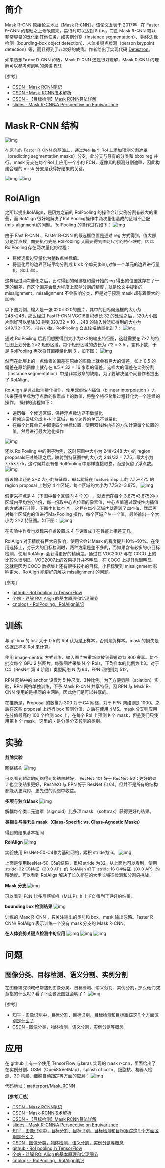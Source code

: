 
# 简介

Mask R-CNN 原始论文地址[《Mask R-CNN》](https://arxiv.org/abs/1703.06870)，该论文发表于 2017年，在 Faster R-CNN 的基础之上修改而来，运行时可以达到 5 fps。而且 Mask R-CNN 可以非常容易的泛化到其他任务，如实例分割（Instance segmentation）、 物体边缘检测（bounding-box object detection）、人体关键点检测（person keypoint detection）等，而且得到了非常好的成绩。作者给出了实现代码 [Detectron](https://github.com/facebookresearch/Detectron)。

如果熟悉Faster R-CNN 的话，Mask R-CNN 还是很好理解，Mask R-CNN 的理解可以参考何凯明的演讲 [PPT](http://kaiminghe.com/iccv17tutorial/maskrcnn_iccv2017_tutorial_kaiminghe.pdf) 

[参考]

- [CSDN - Mask RCNN笔记](http://link.zhihu.com/?target=https%3A//blog.csdn.net/xiamentingtao/article/details/78598511)
- [CSDN - Mask-RCNN技术解析](http://link.zhihu.com/?target=https%3A//blog.csdn.net/linolzhang/article/details/71774168)
- [CSDN - 【目标检测】Mask RCNN算法详解](http://link.zhihu.com/?target=https%3A//blog.csdn.net/disiwei1012/article/details/79508839)
- [slides - Mask R-CNN:A Perspective on Equivariance](http://link.zhihu.com/?target=http%3A//kaiminghe.com/iccv17tutorial/maskrcnn_iccv2017_tutorial_kaiminghe.pdf)

# Mask R-CNN 结构

![img](https://ws1.sinaimg.cn/large/69d4185bly1fy2mmp18oej20d105xmxs.jpg)

在原有的 Faster R-CNN 的基础上，通过为在每个 RoI 上添加预测分割遮罩（predicting  segmentation masks）分支，此分支与原有的分类和 bbox reg 并行。mask 分支在每个RoI 上应用一个小的 FCN，逐像素的预测分割遮罩，因此构建合理的 mask 分支是获得好结果的关键。 

![img](https://ws1.sinaimg.cn/large/69d4185bly1fy2moft2bej20go05bgon.jpg)
![img](https://wx4.sinaimg.cn/large/69d4185bly1fy2molsxr7j20go0dx77r.jpg)

# RoiAlign

之所以提出RoIAlign，是因为之前的 RoIPooling 的操作会让实例分割有较大的重叠，而 RoIAlign 很好地解决了RoI Pooling操作中两次量化造成的区域不匹配(mis-alignment)的问题。RoIPooling 的操作过程如下：
![img](https://wx1.sinaimg.cn/large/69d4185bly1fy2mqwe4gfg20go0cijtv.gif)

由于 Fast R-CNN 、Faster R-CNN 的候选框位置是通过 reg 方式得到，值大部分是浮点数，而要执行完成 RoIPooling 又需要得到固定尺寸的特征映射。因此 RoIPooling 存在两次量化的过程：

- 将候选框边界量化为整数点坐标值。
- 将量化后的边界区域平均分割成 k x k 个单元(bin),对每一个单元的边界进行量化（如上图）。 

这样经过两次量化之后，此时得到的候选框和最开始的reg 得出的位置就存在了一定的偏差，而这个偏差会很大程度上影响分割的精度，就是论文中提到的 misalignment，misalignment 不会影响分类，但是对于预测 mask 却有着很大的影响。

以下图为例，输入是一张 320×320的图片，其中的目标候选框的大小为248×248，那么经过 Fast R-CNN VGG16累积步长 32 的处理之后，320大小图片刚好可以整除32 得到320/32 = 10 ，248 的输入候选框得到的大小为 248/32=7.75，带有小数，RoIPooling 会直接把他量化到 7：
![img](https://wx3.sinaimg.cn/large/69d4185bly1fy2mug425ej20go09bjvx.jpg)

通过 RoIPooling 后我们想要得到大小为2×2的输出特征图，这就需要在 7×7 的特征图上划分出 2×2 矩形区域，每个矩形区域的边长为 7/2 = 3.5 ，含有小数，于是 RoIPooling 再次将其直接量化到 3 ，如下图：
![img](https://wx4.sinaimg.cn/large/69d4185bly1fy2mv8ywigj20cw08aab6.jpg)

然而在此层上的一点像素的偏差在原始的图像上就会有更大的偏差，如上 0.5 的偏差在原始图像上就存在 0.5 * 32 = 16 像素的偏差，这样大的偏差在实例分割（Instance segmentation）中是非常致命的缺陷。为了要解决这个问题作者提出了 RoIAlign。

RoIAlign 是通过取消量化操作，使用双线性内插值（bilinear interpolation ）方法来获得坐标为浮点数的像素点上的数值，将整个特征聚集过程转化为一个连续的操作。 操作的流程如下：
- 遍历每一个候选区域，保持浮点数边界不做量化
- 将候选区域分成 k×k 个区域，每个边界的单元不做量化
- 在每个计算单元中固定四个坐标位置，使用双线性内插的方法计算四个位置的值，然后进行最大池化操作

![img](https://wx2.sinaimg.cn/large/69d4185bly1fy2mx77p7pj208h08p75h.jpg)

还以 RoIPooling 中的例子为例，这时原图中大小为  248×248 大小的 region proposals经过处理之后，映射到特征图中的大小为 248/32 = 7.75，即大小为 7.75×7.75，这时候并没有像 RoIPooling 中那样直接取整，而是保留了浮点数。
![img](https://wx4.sinaimg.cn/large/69d4185bly1fy2n4c3enlj20da07pt9v.jpg)

假设输出还是 2×2 大小的特征图，那么就将在 feature map 上的 7.75×7.75 的 region proposal 上划分 4 个区域，每个区域的大小为 7.75/2=3.875。
![img](https://wx1.sinaimg.cn/large/69d4185bly1fy2n4u3b1aj208e08awfj.jpg)

假定采样点是 4（下图中每个区域内 4 个 X） ，就表示在每个 3.875×3.875的小区域内平均划分4份，每一份取中心点位置的像素值，中心点值通过双线性内插值的方式进行计算，下图中的每个 X 。这样在每个区域内就得到了四个值，然后再对每个区域内的值进行MaxPooling 操作，每个区域产生一个值，最终输出一个大小为 2×2 特征图。如下图：
![img](https://ws4.sinaimg.cn/large/69d4185bly1fy2n60qpr3j20f309l760.jpg)

在实验中作者也发现采样点设置成 4 与设置成 1 在性能上相差无几。

RoIAlign 对于精度有巨大的影响，使用它会让Mask 的精度提升10%~50%。在使用选择上，对于大的目标检测时，两种方案是差不多的，而如果含有较多的小目标检测，使用 RoIAlign 会获得更好的精确度。通过在 VOC2007 与在 COCO 上的比较久很明显，VOC2007上的效果提升并不明显，在 COCO 上提升就很明显，这就是因为 COCO 数据集上还有很多较小的目标，小目标受到 misalignment 影响更大，RoIAlign 能更好的解决 misalignment 的问题。

[参考]

- [github - RoI pooling in TensorFlow](http://link.zhihu.com/?target=https%3A//github.com/deepsense-ai/roi-pooling)
- [个站 - 详解 ROI Align 的基本原理和实现细节](http://link.zhihu.com/?target=http%3A//blog.leanote.com/post/afanti.deng%40gmail.com/b5f4f526490b)
- [cnblogs - RoIPooling、RoIAlign笔记](http://link.zhihu.com/?target=https%3A//www.cnblogs.com/wangyong/p/8523814.html)

# 训练

与 gt-box 的 IoU 大于 0.5 的 RoI 认为是正样本，否则是负样本。mask 的损失是依据正样本 RoI 来计算。

使用 image-centric 方式训练，输入图片被重新缩放到最短边为 800 像素。每个批次每个 GPU 2 张图片，每张图片采集 N 个 RoIs，正负样本的比例为 1:3。对于 C4（ResNet 第 4 阶段）类型网络 N 为 64，FPN 网络则为 512。

RPN 网络中的 anchor 设置为 5 种尺度、3种比例。为了方便剪除（ablation）实验，RPN 网络单独训练，不予 Mask R-CNN 共享特征。因 RPN 与 Mask R-CNN 使用的是相同的主网络，因此他们是可以共享的。

在推断是，Proposal 的数量为 300 对于 C4 网络，对于 FPN 网络则是 1000。之后在这些 proposal 上运行 box 预测分值，之后在使用 NMS。mask 分支则应用在分值最高的 100 个检测 box 上，在每个 RoI 上预测 K 个 mask，但是我们只使用第 k 个 mask，这里的 k 是分类分支预测的类别。

# 实验

**剪除实验**

网络结构
![img](https://ws2.sinaimg.cn/large/69d4185bly1fy2ne26w72j20cb05d0tl.jpg)

可以看到越深的网络得到的结果越好， ResNet-101 好于 ResNet-50；更好的设计也会使结果更好，ResNeXt 与 FPN 好于 ResNet 和 C4。但并不是所有的结构都能从更深的、更先进的网络中收益。

**多项与独立Mask**
![img](https://ws3.sinaimg.cn/large/69d4185bly1fy2neuzrogj20bj03hjrm.jpg)

解耦每个类二元遮罩（sigmoid）比多项 mask （softmax）获得更好的结果。

**类相关与类无关 mask（Class-Specific vs. Class-Agnostic Masks）**

得到的结果基本相同

**RoiAlign**
![img](https://ws4.sinaimg.cn/large/69d4185bly1fy2nfyq2oaj20go05edgn.jpg)

实验使用 ResNet-50-C4作为基础网络，累积 stride为16。
![img](https://wx4.sinaimg.cn/large/69d4185bly1fy2nga8rpgj20e5034dg7.jpg)

上面是使用ResNet-50-C5的结果，累积 stride 为32。从上面也可以看到，使用 stride-32 C5特征（30.9 AP）的 RoIAlign 好于 stride-16 C4特征（30.3 AP）的精确度。可以看到 RoIAlign 解决了长久存在的大步长特征检测和分割的挑战。

**Mask 分支**
![img](https://ws3.sinaimg.cn/large/69d4185bly1fy2nh707ldj20go03174p.jpg)

可以看到 FCN 比多层感知机（MLLP）加上 FC 得到了更好的结果。

**bounding box 检测结果**
![img](https://wx1.sinaimg.cn/large/69d4185bly1fy2nhoisnqj20go03vdgt.jpg)

训练的 Mask R-CNN ，只关注输出的类别和 box，mask 输出忽略。Faster R-CNN/ RoIAlign 表示训练一个没有 mask 分支的 Mask R-CNN。

**在人体姿势关键点检测中的应用**
![img](https://wx2.sinaimg.cn/large/69d4185bly1fy2nie9zotj20fa045js6.jpg)
![img](https://ws4.sinaimg.cn/large/69d4185bly1fy2niywx88j20er03jq3c.jpg)
![img](https://ws1.sinaimg.cn/large/69d4185bly1fy2nj1hsuwj20b802j0sw.jpg)

# 问题

## 图像分类、目标检测、语义分割、实例分割

在图像研究领域经常遇到图像分类、目标检测、语义分割、实例分割，那么他们究竟指的什么呢？看了下面这张图就会明了：
![img](https://ws2.sinaimg.cn/large/69d4185bly1fy2njzrxgtj20go0a6mzb.jpg)

[参考]

- [知乎 - 图像识别中，目标分割、目标识别、目标检测和目标跟踪这几个方面区别是什么？](https://www.zhihu.com/question/36500536)
- [CSDN - 图像分类，物体检测，语义分割，实例分割等概念](http://link.zhihu.com/?target=https%3A//blog.csdn.net/u010821666/article/details/78697723)

# 应用
在 github 上有一个使用 TensorFlow 与keras 实现的 mask r-cnn，里面给出了在实例分割、OSM（OpenStreetMap）、splash of color、细胞核、机器人检测、3D 构建、细胞自动跟踪等方面的应用：
![img](https://wx2.sinaimg.cn/large/69d4185bly1fy2nkq8u5rj20go086k15.jpg)

代码地址：[matterport/Mask_RCNN](https://github.com/matterport/Mask_RCNN)

**【参考汇总】**

- [CSDN - Mask RCNN笔记](http://link.zhihu.com/?target=https%3A//blog.csdn.net/xiamentingtao/article/details/78598511)
- [CSDN - Mask-RCNN技术解析](http://link.zhihu.com/?target=https%3A//blog.csdn.net/linolzhang/article/details/71774168)
- [CSDN - 【目标检测】Mask RCNN算法详解](http://link.zhihu.com/?target=https%3A//blog.csdn.net/disiwei1012/article/details/79508839)
- [slides - Mask R-CNN:A Perspective on Equivariance](http://link.zhihu.com/?target=http%3A//kaiminghe.com/iccv17tutorial/maskrcnn_iccv2017_tutorial_kaiminghe.pdf)
- [知乎 - 图像识别中，目标分割、目标识别、目标检测和目标跟踪这几个方面区别是什么？](https://www.zhihu.com/question/36500536)
- [CSDN - 图像分类，物体检测，语义分割，实例分割等概念](http://link.zhihu.com/?target=https%3A//blog.csdn.net/u010821666/article/details/78697723)
- [github - RoI pooling in TensorFlow](http://link.zhihu.com/?target=https%3A//github.com/deepsense-ai/roi-pooling)
- [个站 - 详解 ROI Align 的基本原理和实现细节](http://link.zhihu.com/?target=http%3A//blog.leanote.com/post/afanti.deng%40gmail.com/b5f4f526490b)
- [cnblogs - RoIPooling、RoIAlign笔记](http://link.zhihu.com/?target=https%3A//www.cnblogs.com/wangyong/p/8523814.html)

